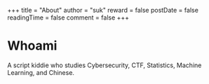 +++
title = "About"
author = "suk"
reward = false
postDate = false
readingTime = false
comment = false
+++

# Whoami

A script kiddie who studies Cybersecurity, CTF, Statistics, Machine Learning, and Chinese.
